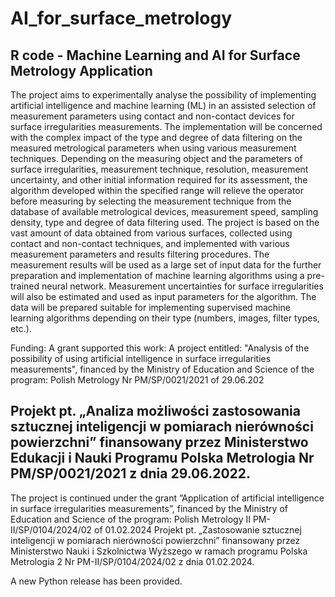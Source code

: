 # AI_for_surface_metrology
R code -  Machine Learning and AI for Surface Metrology Application
-------------------------------------------------------------------------------------------------------------------------------
The project aims to experimentally analyse the possibility of implementing artificial intelligence and machine learning (ML) in an assisted selection of measurement parameters using contact and non-contact devices for surface irregularities measurements. The implementation will be concerned with the complex impact of the type and degree of data filtering on the measured metrological parameters when using various measurement techniques. Depending on the measuring object and the parameters of surface irregularities, measurement technique, resolution, measurement uncertainty, and other initial information required for its assessment, the algorithm developed within the specified range will relieve the operator before measuring by selecting the measurement technique from the database of available metrological devices, measurement speed, sampling density, type and degree of data filtering used.
The project is based on the vast amount of data obtained from various surfaces, collected using contact and non-contact techniques, and implemented with various measurement parameters and results filtering procedures. The measurement results will be used as a large set of input data for the further preparation and implementation of machine learning algorithms using a pre-trained neural network. Measurement uncertainties for surface irregularities will also be estimated and used as input parameters for the algorithm. The data will be prepared suitable for implementing supervised machine learning algorithms depending on their type (numbers, images, filter types, etc.).

Funding: A grant supported this work: A project entitled: "Analysis of the possibility of using artificial intelligence in surface irregularities measurements", financed by the Ministry of Education and Science of the program: Polish Metrology Nr PM/SP/0021/2021 of 29.06.202

Projekt pt. „Analiza możliwości zastosowania sztucznej inteligencji w pomiarach nierówności powierzchni” finansowany przez Ministerstwo Edukacji i Nauki Programu Polska Metrologia Nr PM/SP/0021/2021 z dnia 29.06.2022.
-------------------------------------------------------------------------------------------------------------------------------


The project is continued under the grant ”Application of artificial intelligence in surface irregularities measurements”, financed by the Ministry of Education and Science of the program: Polish Metrology II PM-II/SP/0104/2024/02 of 01.02.2024
Projekt pt. „Zastosowanie sztucznej inteligencji w pomiarach nierówności powierzchni” finansowany przez Ministerstwo Nauki i Szkolnictwa Wyższego w ramach programu Polska Metrologia 2 Nr PM-II/SP/0104/2024/02 z dnia 01.02.2024.

A new Python release has been provided.
